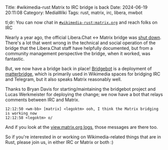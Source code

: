Title: #wikimedia-rust Matrix to IRC bridge is back
Date: 2024-06-19 20:11:08
Category: MediaWiki
Tags: rust, matrix, irc, libera, mwbot

tl;dr: You can now chat in [`#wikimedia-rust:matrix.org`](https://matrix.to/#/#wikimedia-rust:matrix.org) and reach folks on IRC

Nearly a year ago, the official Libera.Chat <-> Matrix bridge was [shut down](https://libera.chat/news/matrix-bridge-disabled-retrospective).
There's a lot that went wrong in the technical and social operation of the bridge
that the Libera.Chat staff have helpfully documented, but from a community management perspective
the bridge, when it worked, was fantastic.

But, we now have a bridge back in place! [Bridgebot](https://wikitech.wikimedia.org/wiki/Tool:Bridgebot) is a deployment of
[matterbridge](https://github.com/42wim/matterbridge), which is primarily used in Wikimedia spaces for bridging IRC and Telegram, but it also
speaks Matrix reasonably well.

Thanks to Bryan Davis for starting/maintaining the bridgebot project and Lucas Werkmeister
for deploying the change; we now have a bot that relays comments between IRC and Matrix.

```irc
12:12:50 <wm-bb> [matrix] <legoktm> ooh, I think the Matrix bridging is working now
12:12:58 <legoktm> o/
```

And if you look at the [view.matrix.org logs](https://view.matrix.org/alias/%23wikimedia-rust:matrix.org), those messages are there too.

So if you're interested in or working on Wikimedia-related things that are in
Rust, please join us, in either IRC or Matrix or both :)

